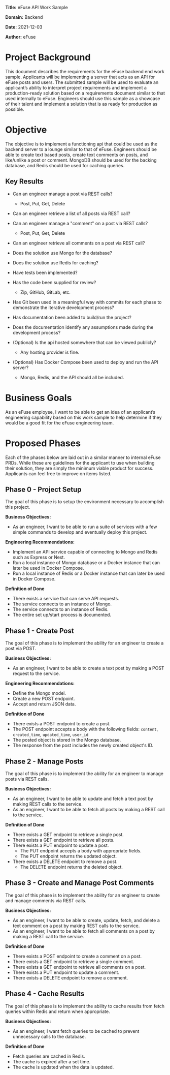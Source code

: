 **Title:** eFuse API Work Sample

**Domain:** Backend

**Date:** 2021-12-03

**Author:** eFuse

# Project Background

This document describes the requirements for the eFuse backend end work sample. Applicants will be implementing a server that acts as an API for eFuse posts and users. The submitted sample will be used to evaluate an applicant’s ability to interpret project requirements and implement a production-ready solution based on a requirements document similar to that used internally to eFuse. Engineers should use this sample as a showcase of their talent and implement a solution that is as ready for production as possible.

# Objective

The objective is to implement a functioning api that could be used as the backend server to a lounge similar to that of eFuse. Engineers should be able to create text based posts, create text comments on posts, and like/unlike a post or comment. MongoDB should be used for the backing database, and Redis should be used for caching queries.

## Key Results

- Can an engineer manage a post via REST calls?
  - Post, Put, Get, Delete
- Can an engineer retrieve a list of all posts via REST call?
- Can an engineer manage a "comment" on a post via REST calls?
  - Post, Put, Get, Delete
- Can an engineer retrieve all comments on a post via REST call?
- Does the solution use Mongo for the database?
- Does the solution use Redis for caching?
- Have tests been implemented?
- Has the code been supplied for review?
  - Zip, GitHub, GitLab, etc.
- Has Git been used in a meaningful way with commits for each phase to demonstrate the iterative development process?
- Has documentation been added to build/run the project?
- Does the documentation identify any assumptions made during the development process?

- (Optional) Is the api hosted somewhere that can be viewed publicly?
  - Any hosting provider is fine.
- (Optional) Has Docker Compose been used to deploy and run the API server?
  - Mongo, Redis, and the API should all be included.

# Business Goals

As an eFuse employee, I want to be able to get an idea of an applicant’s engineering capability based on this work sample to help determine if they would be a good fit for the eFuse engineering team.

# Proposed Phases

Each of the phases below are laid out in a similar manner to internal eFuse PRDs. While these are guidelines for the applicant to use when building their solution, they are simply the minimum viable product for success. Applicants can feel free to improve on items listed.

## Phase 0 - Project Setup

The goal of this phase is to setup the environment necessary to accomplish this project.

**Business Objectives:**

- As an engineer, I want to be able to run a suite of services with a few simple commands to develop and eventually deploy this project.

**Engineering Recommendations:**

- Implement an API service capable of connecting to Mongo and Redis such as Express or Nest.
- Run a local instance of Mongo database or a Docker instance that can later be used in Docker Compose.
- Run a local instance of Redis or a Docker instance that can later be used in Docker Compose.

**Definition of Done**

- There exists a service that can serve API requests.
- The service connects to an instance of Mongo.
- The service connects to an instance of Redis.
- The entire set up/start process is documented.

## Phase 1 - Create Post

The goal of this phase is to implement the ability for an engineer to create a post via POST.

**Business Objectives:**

- As an engineer, I want to be able to create a text post by making a POST request to the service.

**Engineering Recommendations:**

- Define the Mongo model.
- Create a new POST endpoint.
- Accept and return JSON data.

**Definition of Done**

- There exists a POST endpoint to create a post.
- The POST endpoint accepts a body with the following fields: `content`, `created_time`, `updated_time`, `user_id`
- The posted object is stored in the Mongo database.
- The response from the post includes the newly created object's ID.

## Phase 2 - Manage Posts

The goal of this phase is to implement the ability for an engineer to manage posts via REST calls.

**Business Objectives:**

- As an engineer, I want to be able to update and fetch a text post by making REST calls to the service.
- As an engineer, I want to be able to fetch all posts by making a REST call to the service.

**Definition of Done**

- There exists a GET endpoint to retrieve a single post.
- There exists a GET endpoint to retrieve all posts.
- There exists a PUT endpoint to update a post.
  - The PUT endpoint accepts a body with appropriate fields.
  - The PUT endpoint returns the updated object.
- There exists a DELETE endpoint to remove a post.
  - The DELETE endpoint returns the deleted object.

## Phase 3 - Create and Manage Post Comments

The goal of this phase is to implement the ability for an engineer to create and manage comments via REST calls.

**Business Objectives:**

- As an engineer, I want to be able to create, update, fetch, and delete a text comment on a post by making REST calls to the service.
- As an engineer, I want to be able to fetch all comments on a post by making a REST call to the service.

**Definition of Done**

- There exists a POST endpoint to create a comment on a post.
- There exists a GET endpoint to retrieve a single comment.
- There exists a GET endpoint to retrieve all comments on a post.
- There exists a PUT endpoint to update a comment.
- There exists a DELETE endpoint to remove a comment.

## Phase 4 - Cache Results

The goal of this phase is to implement the ability to cache results from fetch queries within Redis and return when appropriate.

**Business Objectives:**

- As an engineer, I want fetch queries to be cached to prevent unnecessary calls to the database.

**Definition of Done**

- Fetch queries are cached in Redis.
- The cache is expired after a set time.
- The cache is updated when the data is updated.
